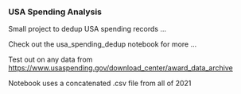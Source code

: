 ### USA Spending Analysis

Small project to dedup USA spending records ...

Check out the usa_spending_dedup notebook for more ...

Test out on any data from https://www.usaspending.gov/download_center/award_data_archive

Notebook uses a concatenated .csv file from all of 2021 